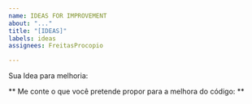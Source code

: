 ```yaml
---
name: IDEAS FOR IMPROVEMENT
about: "..."
title: "[IDEAS]"
labels: ideas
assignees: FreitasProcopio

---
```


Sua Idea para melhoria:

** Me conte o que você pretende propor para a melhora do código: **
